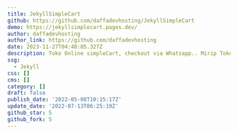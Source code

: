 ```yaml
---
title: JekyllSimpleCart
github: https://github.com/daffadevhosting/JekyllSimpleCart
demo: https://jekyllsimplecart.pages.dev/
author: daffadevhosting
author_link: https://github.com/daffadevhosting
date: 2023-11-27T04:48:05.327Z
description: Toko Online simpleCart, checkout via Whatsapp.. Mirip Tokopedia
ssg:
  - Jekyll
css: []
cms: []
category: []
draft: false
publish_date: '2022-05-08T10:15:17Z'
update_date: '2022-07-13T06:25:19Z'
github_star: 5
github_fork: 5
---
```

